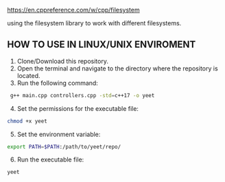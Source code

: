 
https://en.cppreference.com/w/cpp/filesystem

using the filesystem library to work with different filesystems.


## HOW TO USE IN LINUX/UNIX ENVIROMENT
1. Clone/Download this repository.
2. Open the terminal and navigate to the directory where the repository is located.
3. Run the following command:
```bash
 g++ main.cpp controllers.cpp -std=c++17 -o yeet
```
4. Set the permissions for the executable file:
```bash
chmod +x yeet
```
5. Set the environment variable:
```bash
export PATH=$PATH:/path/to/yeet/repo/
```
6. Run the executable file:
```bash
yeet
```